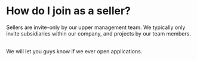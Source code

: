 # How do I join as a seller?

Sellers are invite-only by our upper management team. We typically only invite subsidiaries within our company, and projects by our team members.

\
We will let you guys know if we ever open applications.
